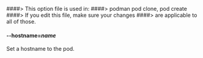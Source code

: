 ####> This option file is used in:
####>   podman pod clone, pod create
####> If you edit this file, make sure your changes
####> are applicable to all of those.
#### **--hostname**=*name*

Set a hostname to the pod.
